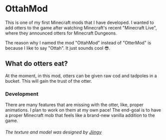 # OttahMod

This is one of my first Minecraft mods that I have developed. I wanted to add otters to the game after watching Minecraft's recent "Minecraft Live", where they announced otters for Minecraft Dungeons.

The reason why I named the mod "OttahMod" instead of "OtterMod" is because I like to say "Ottah". It just sounds cool 😎.

## What do otters eat?

At the moment, in this mod, otters can be given raw cod and tadpoles in a bucket. This will gain the trust of the otter.

### Development

There are many features that are missing with the otter, like, proper animations. I plan to work on them at my own pace!
The end-goal is to have a proper Minecraft mob that feels like a brand-new vanilla addition to the game.

###### The texture and model was designed by [Jiingy](https://twitter.com/JingyBM)
